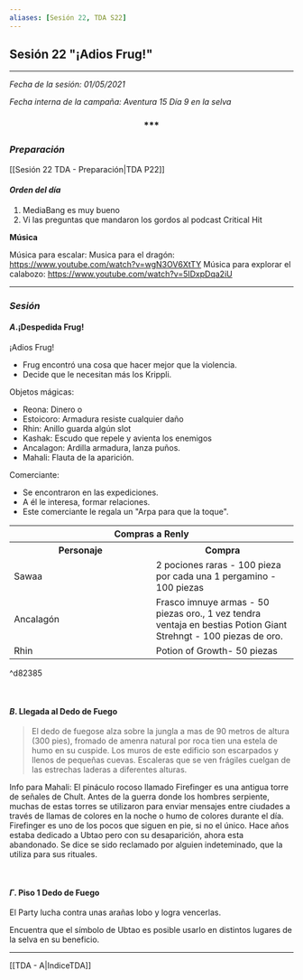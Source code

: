 ```yaml
---
aliases: [Sesión 22, TDA S22]
---
```


## Sesión 22 "¡Adios Frug!"

---

_Fecha de la sesión: 01/05/2021_

_Fecha interna de la campaña: Aventura 15 Día 9 en la selva_

<div align='center'>
   <h3> *** </h3>
</div>




### _Preparación_

[[Sesión 22 TDA - Preparación|TDA P22]]

#### _Orden del día_

1. MediaBang es muy bueno
2. Vi las preguntas que mandaron los gordos al podcast Critical Hit


**Música**

 Música para escalar:
 Musica para el dragón: https://www.youtube.com/watch?v=wgN3OV6XtTY
 Música para explorar el calabozo: https://www.youtube.com/watch?v=5IDxpDqa2iU

---

### _Sesión_


#### $A$.¡Despedida Frug! 
 
 ¡Adios Frug! 
 - Frug encontró una cosa que hacer mejor que la violencia. 
 - Decide que le necesitan más los Krippli. 
  
 Objetos mágicas: 
 - Reona: Dinero o 
 - Estoicoro: Armadura resiste cualquier daño 
 - Rhin: Anillo guarda algún slot 
 - Kashak: Escudo que repele y avienta los enemigos 
 - Ancalagon: Ardilla armadura, lanza puños. 
 - Mahali: Flauta de la aparición. 
 
 Comerciante: 
 - Se encontraron en las expediciones. 
 - A él le interesa, formar relaciones. 
 - Este comerciante le regala un "Arpa para que la toque".


<table class= 'default'>	
<tr>
 <th colspan="2">Compras a Renly</th>
</tr>
<tr>
	<th>Personaje</th>
	<th>Compra</th>
</tr>
<tr>	
<td width="50%">  
Sawaa  
</td>  
<td width="50%">  
2 pociones raras - 100 pieza por cada una
1 pergamino - 100 piezas  
</td>    
</tr>  
<tr>  
<td width="50%">  
Ancalagón  
</td>  
<td width="50%">  
Frasco imnuye armas - 50 piezas oro., 1 vez tendra ventaja en bestias
Potion Giant Strehngt - 100 piezas de oro.  
</td>   
</tr>
<tr>  
<td width="50%">  
Rhin 
</td>  
<td width="50%">  
Potion of Growth- 50 piezas
</td>    
</tr>
</table>

^d82385

&nbsp;


#### $B$. Llegada al Dedo de Fuego

>El dedo de fuegose alza sobre la jungla a mas de 90 metros de altura (300 pies), fromado de amenra natural por roca tien una estela de humo en su cuspide. Los muros de este edificio son escarpados y llenos de pequeñas cuevas. Escaleras que se ven frágiles cuelgan de las estrechas laderas a diferentes alturas.
 
Info para Mahali:
El pináculo rocoso llamado Firefinger es una antigua torre de señales de Chult. Antes de la guerra donde los hombres serpiente, muchas de estas torres se utilizaron para enviar mensajes entre ciudades a través de llamas de colores en la noche o humo de colores durante el día. Firefinger es uno de los pocos que siguen en pie, si no el único.
Hace años estaba dedicado a Ubtao pero con su desaparición, ahora esta abandonado.
Se dice se sido reclamado por alguien indeteminado, que la utiliza para sus rituales.

&nbsp;

#### $\Gamma$. Piso 1 Dedo de Fuego

El Party lucha contra unas arañas lobo y logra vencerlas.

Encuentra que el símbolo de Ubtao es posible usarlo en distintos lugares de la selva en su beneficio.


---

[[TDA - A|IndiceTDA]]
